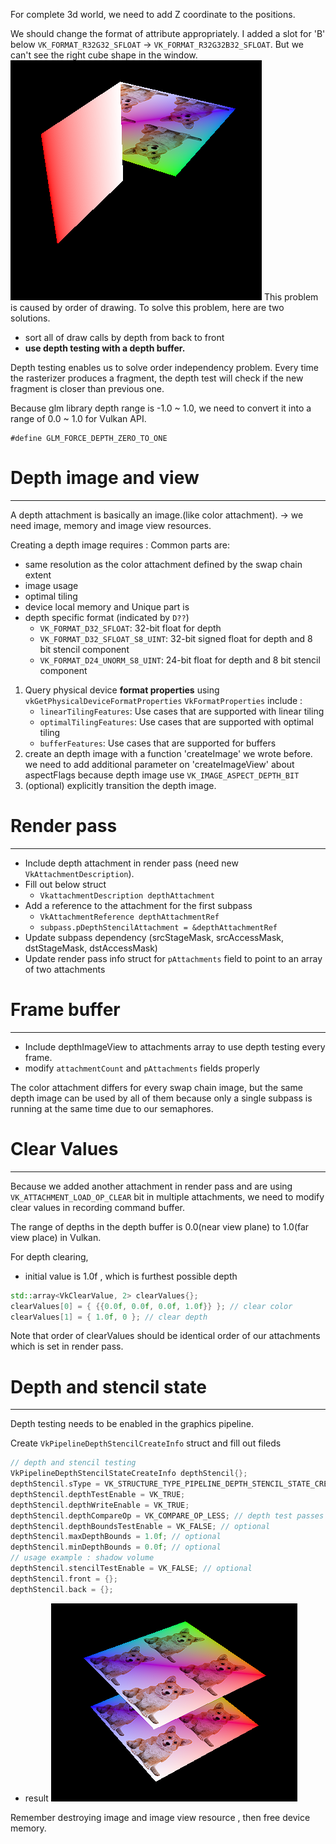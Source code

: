 For complete 3d world, we need to add Z coordinate to the positions.

 We should change the format of attribute appropriately.
	 I added a slot for 'B' below
	`VK_FORMAT_R32G32_SFLOAT` -> `VK_FORMAT_R32G32B32_SFLOAT`.
But we can't see the right cube shape in the window.
![](../../../../images/Pasted%20image%2020240129152807.png)
This problem is caused by order of drawing.
To solve this problem, here are two solutions.
- sort all of draw calls by depth from back to front
- **use depth testing with a depth buffer.**

Depth testing enables us to solve order independency problem.
Every time the rasterizer produces a fragment, the depth test will check if the new fragment is closer than previous one.

Because glm library depth range is -1.0 ~ 1.0, we need to convert it into a range of 0.0 ~ 1.0 for Vulkan API.
```
#define GLM_FORCE_DEPTH_ZERO_TO_ONE
```


# Depth image and view
---
A depth attachment is basically an image.(like color attachment).
-> we need image, memory and image view resources.

Creating a depth image requires :
Common parts are:
- same resolution as the color attachment defined by the swap chain extent
- image usage
- optimal tiling
- device local memory
and Unique part is
- depth specific format (indicated by `D??`)
	- `VK_FORMAT_D32_SFLOAT`: 32-bit float for depth
	- `VK_FORMAT_D32_SFLOAT_S8_UINT`: 32-bit signed float for depth and 8 bit stencil component
	- `VK_FORMAT_D24_UNORM_S8_UINT`: 24-bit float for depth and 8 bit stencil component

1. Query physical device **format properties** using `vkGetPhysicalDeviceFormatProperties`
	`VkFormatProperties` include :
	- `linearTilingFeatures`: Use cases that are supported with linear tiling
	- `optimalTilingFeatures`: Use cases that are supported with optimal tiling
	- `bufferFeatures`: Use cases that are supported for buffers
2. create an depth image with a function 'createImage' we wrote before.
	we need to add additional parameter on 'createImageView' about aspectFlags because depth image use `VK_IMAGE_ASPECT_DEPTH_BIT`
3. (optional) explicitly transition the depth image.


# Render pass
---
- Include depth attachment in render pass (need new `VkAttachmentDescription`).
- Fill out below struct
	- `VkattachmentDescription depthAttachment`
- Add a reference to the attachment for the first subpass
	- `VkAttachmentReference depthAttachmentRef`
	- `subpass.pDepthStencilAttachment = &depthAttachmentRef`
- Update subpass dependency (srcStageMask, srcAccessMask, dstStageMask, dstAccessMask)
- Update render pass info struct for `pAttachments` field to point to an array of two attachments


# Frame buffer
---
- Include depthImageView to attachments array to use depth testing every frame.
- modify `attachmentCount` and `pAttachments` fields properly

The color attachment differs for every swap chain image, but the same depth image can be used by all of them because only a single subpass is running at the same time due to our semaphores.


# Clear Values
---
Because we added another attachment in render pass and are using `VK_ATTACHMENT_LOAD_OP_CLEAR` bit in multiple attachments, we need to modify clear values in recording command buffer.

The range of depths in the depth buffer is 0.0(near view plane) to 1.0(far view place) in Vulkan.

For depth clearing,
- initial value is 1.0f , which is furthest possible depth
```cpp
std::array<VkClearValue, 2> clearValues{};
clearValues[0] = { {{0.0f, 0.0f, 0.0f, 1.0f}} }; // clear color
clearValues[1] = { 1.0f, 0 }; // clear depth
```


Note that order of clearValues should be identical order of our attachments which is set in render pass.


# Depth and stencil state
---
Depth testing needs to be enabled in the graphics pipeline.

Create `VkPipelineDepthStencilCreateInfo` struct and fill out fileds
```cpp
// depth and stencil testing
VkPipelineDepthStencilStateCreateInfo depthStencil{};
depthStencil.sType = VK_STRUCTURE_TYPE_PIPELINE_DEPTH_STENCIL_STATE_CREATE_INFO;
depthStencil.depthTestEnable = VK_TRUE;
depthStencil.depthWriteEnable = VK_TRUE;
depthStencil.depthCompareOp = VK_COMPARE_OP_LESS; // depth test passes if new depth is less than old depth
depthStencil.depthBoundsTestEnable = VK_FALSE; // optional
depthStencil.maxDepthBounds = 1.0f; // optional
depthStencil.minDepthBounds = 0.0f; // optional
// usage example : shadow volume
depthStencil.stencilTestEnable = VK_FALSE; // optional
depthStencil.front = {};
depthStencil.back = {};
```



- result
![](../../../../images/Pasted%20image%2020240129171909.png)


Remember destroying image and image view resource , then free device memory.